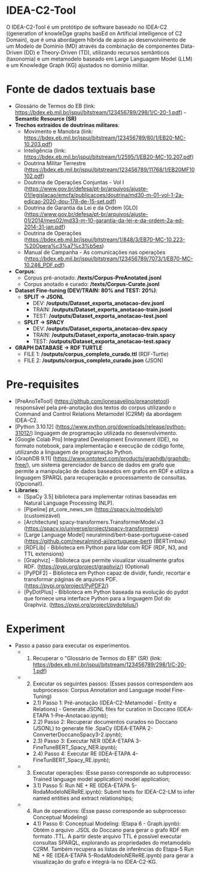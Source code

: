 # IDEA-C2-Tool
O IDEA-C2-Tool é um protótipo de software baseado no IDEA-C2 ((generatIon of knowleDge graphs basEd on Artificial intelligence of C2 Domain), que é uma abordagem híbrida de apoio ao desenvolvimento de um Modelo de Domínio (MD) através da combinação de componentes Data-Driven (DD) e Theory-Driven (TD), utilizando recursos semânticos (taxonomia) e um metamodelo baseado em Large Languagem Model (LLM) e um Knowledge Graph (KG) ajustados no domínio militar.

# Fonte de dados textuais base
- Glossário de Termos do EB (link: https://bdex.eb.mil.br/jspui/bitstream/123456789/298/1/C-20-1.pdf) - **Semantic Resource (SR)**
- **Trechos extraídos de doutrinas militares**:
  - Movimento e Manobra (link: https://bdex.eb.mil.br/jspui/bitstream/123456789/80/1/EB20-MC-10.203.pdf)
  - Inteligência (link: https://bdex.eb.mil.br/jspui/bitstream/1/2595/1/EB20-MC-10.207.pdf)
  - Doutrina Militar Terrestre (https://bdex.eb.mil.br/jspui/bitstream/123456789/11768/1/EB20MF10102.pdf)
  - Doutrina de Operações Conjuntas - Vol I (https://www.gov.br/defesa/pt-br/arquivos/ajuste-01/legislacao/emcfa/publicacoes/doutrina/md30-m-01-vol-1-2a-edicao-2020-dou-178-de-15-set.pdf)
  - Doutrina de Garantia da Lei e da Ordem (GLO) (https://www.gov.br/defesa/pt-br/arquivos/ajuste-01/2014/mes02/md33-m-10-garantia-da-lei-e-da-ordem-2a-ed-2014-31-jan.pdf)
  - Doutrina de Operações (https://bdex.eb.mil.br/jspui/bitstream/1/848/3/EB70-MC-10.223-%20Opera%c3%a7%c3%b5es)
  - Manual de Campanha - As comunicações nas operações (https://bdex.eb.mil.br/jspui/bitstream/123456789/7073/1/EB70-MC-10.246_PDF.pdf)
- **Corpus**:
  - Corpus pré-anotado: **/texts/Corpus-PreAnotated.jsonl**
  - Corpus anotado e curado: **/texts/Corpus-Curate.jsonl**
- **Dataset Fine-tuning (DEV/TRAIN: 80% and TEST: 20%)**:
  - **SPLIT -> JSONL**
    - DEV: **/outputs/Dataset_exporta_anotacao-dev.jsonl**
    - TRAIN: **/outputs/Dataset_exporta_anotacao-train.jsonl**
    - TEST: **/outputs/Dataset_exporta_anotacao-test.jsonl**
  - **SPLIT -> SPACY**
    - DEV: **/outputs/Dataset_exporta_anotacao-dev.spacy**
    - TRAIN: **/outputs/Dataset_exporta_anotacao-train.spacy**
    - TEST: **/outputs/Dataset_exporta_anotacao-test.spacy**
- **GRAPH DATABASE -> RDF TURTLE**
   - FILE 1: **/outputs/corpus_completo_curado.ttl** (RDF-Turtle)
   - FILE 2: **/outputs/corpus_completo_curado.json** (JSON)
# Pre-requisites
- [PreAnoTeTool] (https://github.com/jonesavelino/preanotetool) responsável pela pré-anotação dos textos do corpus utilizando o Command and Control Relations Metamodel (C2RM) da abordagem IDEA-C2.
- [Python 3.10.12] (https://www.python.org/downloads/release/python-31012/) linguagem de programação utilizada no desenvolvimento.
- [Google Colab Pro] Integrated Development Environment (IDE), no formato notebook, para implementação e execução de código fonte, utilizando a linguagem de programação Python.
- [GraphDB 9.11] (https://www.ontotext.com/products/graphdb/graphdb-free/), um sistema gerenciador de banco de dados em grafo que permite a manipulação de dados baseados em grafos em RDF e utiliza a linguagem SPARQL para recuperação e processamento de consultas. (Opcional!).
- **Libraries**: 
  - [SpaCy 3.5] biblioteca para implementar rotinas baseadas em Natural Language Processing (NLP). 
  - [Pipeline] pt_core_news_sm (https://spacy.io/models/pt) (customizável)
  - [Architecture] spacy-transformers.TransformerModel.v3 (https://spacy.io/universe/project/spacy-transformers)
  - [Large Language Model] neuralmind/bert-base-portuguese-cased (https://github.com/neuralmind-ai/portuguese-bert) (BERTimbau)
  - [RDFLib] - Biblioteca em Python para lidar com RDF (RDF, N3, and TTL extensions)
  - [Graphviz] - Biblioteca que permite visualizar visualmente grafos RDF. (https://pypi.org/project/graphviz/) (Optional)
  - [PyPDF2] - Biblioteca em Python capaz de dividir, fundir, recortar e transformar páginas de arquivos PDF. (https://pypi.org/project/PyPDF2/)
  - [PyDotPlus] - Biblioteca em Python baseada na evolução do pydot que fornece uma interface Python para a linguagem Dot do Graphviz. (https://pypi.org/project/pydotplus/)

# Experiment
- Passo a passo para executar os experimentos.
  - 1) Recuperar o "Glossário de Termos do EB" (SR) (link: https://bdex.eb.mil.br/jspui/bitstream/123456789/298/1/C-20-1.pdf)
  - 2) Executar os seguintes passos: (Esses passos correspondem aos subprocessos: Corpus Annotation and Language model Fine-Tuning)  
    - 2.1) Passo 1: Pré-anotação (IDEA-C2-Metamodel - Entity e Relations) - Generate JSONL files for curation in Doccano (IDEA-ETAPA 1-Pre-Anotacao.ipynb);
    - 2.2) Passo 2: Recuperar documentos curados no Doccano (JSONL) to generate file .SpaCy (IDEA-ETAPA 2-ConverterDoccanoSpacy3-2.ipynb);
    - 2.3) Passo 3: Executar NER (IDEA-ETAPA 3-FineTuneBERT_Spacy_NER.ipynb);
    - 2.4) Passo 4: Executar RE (IDEA-ETAPA 4-FineTunBERT_Spacy_RE.ipynb);
  - 3) Executar operações: (Esse passo corresponde ao subprocesso: Trained language model application)
model application;
    - 3.1) Passo 5: Run NE + RE (IDEA-ETAPA 5-RodaModeloNEReRE.ipynb): Submit texts for IDEA-C2-LM to infer named entities and extract relationships;
  - 4) Run de operations: (Esse passo corresponde ao subprocesso: Conceptual Modeling)
    - 4.1) Passo 6: Conceptual Modeling: (Etapa 6 - Graph.ipynb): Obtém o arquivo .JSOL do Doccano para gerar o grafo RDF em formato .TTL. A partir deste arquivo TTL é possível executar consultas SPARQL, explorando as propriedades do metamodelo C2RM. Também recupera as listas de inferências do Etapa-5 Run NE + RE (IDEA-ETAPA 5-RodaModeloNEReRE.ipynb) para gerar a visualização do grafo e integrá-la no IDEA-C2-KG.
